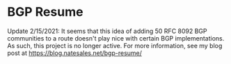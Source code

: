 # BGP Resume

Update 2/15/2021: It seems that this idea of adding 50 RFC 8092 BGP communities to a route doesn't play nice with certain BGP implementations. As such, this project is no longer active. For more information, see my blog post at https://blog.natesales.net/bgp-resume/

